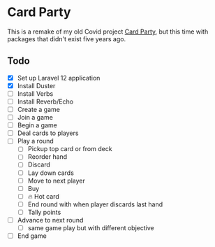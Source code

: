 # Card Party

This is a remake of my old Covid project [Card Party](https://github.com/techenby/cardparty-og), but this time with packages that didn't exist five years ago.

## Todo

- [x] Set up Laravel 12 application
- [x] Install Duster
- [ ] Install Verbs
- [ ] Install Reverb/Echo
- [ ] Create a game
- [ ] Join a game
- [ ] Begin a game
- [ ] Deal cards to players
- [ ] Play a round
    - [ ] Pickup top card or from deck
    - [ ] Reorder hand
    - [ ] Discard
    - [ ] Lay down cards
    - [ ] Move to next player
    - [ ] Buy
    - [ ] 🔥 Hot card
    - [ ] End round with when player discards last hand
    - [ ] Tally points
- [ ] Advance to next round
    - [ ] same game play but with different objective
- [ ] End game
